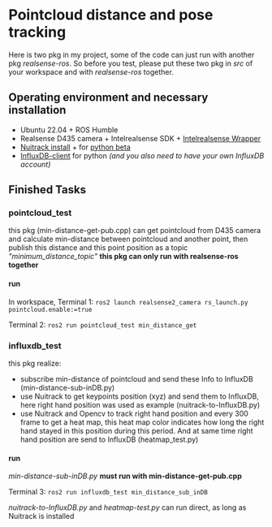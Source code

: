 # Pointcloud distance and pose tracking
Here is two pkg in my project, some of the code can just run with another pkg *realsense-ros*. So before you test, please put these two pkg in *src* of your workspace and with *realsense-ros* together.
## Operating environment and necessary installation
* Ubuntu 22.04 + ROS Humble
* Realsense D435 camera + Intelrealsense SDK + [Intelrealsense Wrapper](https://github.com/IntelRealSense/realsense-ros)
* [Nuitrack install](https://github.com/3DiVi/nuitrack-sdk) + for [python beta](https://github.com/3DiVi/nuitrack-sdk/blob/master/PythonNuitrack-beta/README.MD)
* [InfluxDB-client](https://www.influxdata.com/blog/getting-started-python-influxdb/) for python *(and you also need to have your own InfluxDB account)*
## Finished Tasks
### pointcloud_test
this pkg (min-distance-get-pub.cpp) can get pointcloud from D435 camera and calculate min-distance between pointcloud and another point, then publish this distance and this point position as a topic *"minimum_distance_topic"*
**this pkg can only run with realsense-ros together**
#### run
In workspace, Terminal 1:
`ros2 launch realsense2_camera rs_launch.py pointcloud.enable:=true`

Terminal 2:
`ros2 run pointcloud_test min_distance_get`
### influxdb_test
this pkg realize:
* subscribe min-distance of pointcloud and send these Info to InfluxDB (min-distance-sub-inDB.py)
* use Nuitrack to get keypoints position (xyz) and send them to InfluxDB, here right hand position was used as example (nuitrack-to-InfluxDB.py)
* use Nuitrack and Opencv to track right hand position and every 300 frame to get a heat map, this heat map color indicates how long the right hand stayed in this position during this period. And at same time right hand position are send to InfluxDB (heatmap_test.py)
#### run
*min-distance-sub-inDB.py* **must run with min-distance-get-pub.cpp**

Terminal 3:
`ros2 run influxdb_test min_distance_sub_inDB`

*nuitrack-to-InfluxDB.py* and *heatmap-test.py* can run direct, as long as Nuitrack is installed



